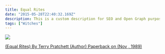 ```yaml
---
title: Equal Rites
date: "2015-05-28T22:40:32.169Z"
description: This is a custom description for SEO and Open Graph purposes, rather than the default generated excerpt. Simply add a description field to the frontmatter.
tags: ["Witches"]
---
```


<a target="_blank"  href="https://www.amazon.com/gp/product/B0092KYZ0K/ref=as_li_tl?ie=UTF8&camp=1789&creative=9325&creativeASIN=B0092KYZ0K&linkCode=as2&tag=onionblossom-20&linkId=464b6b9324b3ac1bfa1e8b090de10ed5"><img border="0" src="//ws-na.amazon-adsystem.com/widgets/q?_encoding=UTF8&MarketPlace=US&ASIN=B0092KYZ0K&ServiceVersion=20070822&ID=AsinImage&WS=1&Format=_SL250_&tag=onionblossom-20" ></a><img src="//ir-na.amazon-adsystem.com/e/ir?t=onionblossom-20&l=am2&o=1&a=B0092KYZ0K" width="1" height="1" border="0" alt="" style="border:none !important; margin:0px !important;" />

<a target="_blank" href="https://www.amazon.com/gp/product/B0092KYZ0K/ref=as_li_tl?ie=UTF8&camp=1789&creative=9325&creativeASIN=B0092KYZ0K&linkCode=as2&tag=onionblossom-20&linkId=9c2945c3fbf6c0b8f7373daebd9241b1">(Equal Rites) By Terry Pratchett (Author) Paperback on (Nov , 1989)</a><img src="//ir-na.amazon-adsystem.com/e/ir?t=onionblossom-20&l=am2&o=1&a=B0092KYZ0K" width="1" height="1" border="0" alt="" style="border:none !important; margin:0px !important;" />
